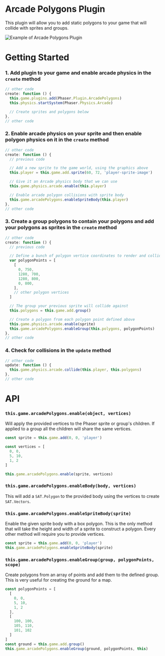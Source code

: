 # Arcade Polygons Plugin

This plugin will allow you to add static polygons to your game that will collide with sprites and groups.

![Example of Arcade Polygons Plugin](http://i.imgur.com/hAg4Elh.png)

# Getting Started

### 1. Add plugin to your game and enable arcade physics in the `create` method

```javascript
// other code
create: function () {
  this.game.plugins.add(Phaser.Plugin.ArcadePolygons)
  this.physics.startSystem(Phaser.Physics.Arcade)

  // Create sprites and polygons below
},
// other code
```

### 2. Enable arcade physics on your sprite and then enable polygon physics on it in the `create` method

```javascript
// other code
create: function () {
  // previous code

  // Add a new sprite to the game world, using the graphics above
  this.player = this.game.add.sprite(60, 72, 'player-sprite-image')

  // Give it an Arcade physics body that we can use
  this.game.physics.arcade.enable(this.player)

  // Enable arcade polygon collisions with sprite body
  this.game.arcadePolygons.enableSpriteBody(this.player)
},
// other code
```

### 3. Create a group polygons to contain your polygons and add your polygons as sprites in the `create` method

```javascript
// other code
create: function () {
  // previous code

  // Define a bunch of polygon vertice coordinates to render and collide against
  var polygonPoints = [
    [
      0, 750,
      1280, 700,
      1280, 800,
      0, 800,
    ],
    // other polygon vertices
  ]

  // The group your previous sprite will collide against
  this.polygons = this.game.add.group()

  // Create a polygon from each polygon point defined above
  this.game.physics.arcade.enable(sprite)
  this.game.arcadePolygons.enableGroup(this.polygons, polygonPoints)
},
// other code
```

### 4. Check for collisions in the `update` method

```javascript
// other code
update: function () {
  this.game.physics.arcade.collide(this.player, this.polygons)
},
// other code
```

# API

### `this.game.arcadePolygons.enable(object, vertices)`

Will apply the provided vertices to the Phaser sprite or group's children.  If applied to a group all the children will share the same vertices.

```javascript
const sprite = this.game.add(0, 0, 'player')

const vertices = [
  0, 0,
  5, 10,
  1, 2
]

this.game.arcadePolygons.enable(sprite, vertices)
```

### `this.game.arcadePolygons.enableBody(body, vertices)`

This will add a `SAT.Polygon` to the provided body using the vertices to create `SAT.Vectors`.

### `this.game.arcadePolygons.enableSpriteBody(sprite)`

Enable the given sprite body with a box polygon.  This is the only method that will take the height and width of a sprite to construct a polygon. Every other method will require you to provide vertices.

```javascript
const sprite = this.game.add(0, 0, 'player')
this.game.arcadePolygons.enableSpriteBody(sprite)
```

### `this.game.arcadePolygons.enableGroup(group, polygonPoints, scope)`

Create polygons from an array of points and add them to the defined group.  This is very useful for creating the ground for a map.

```javascript
const polygonPoints = [
  [
    0, 0,
    5, 10,
    1, 2
  ],
  [
    100, 100,
    105, 110,
    101, 102
  ]
]
const ground = this.game.add.group()
this.game.arcadePolygons.enableGroup(ground, polygonPoints, this)
```
